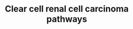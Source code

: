 ---
annotations:
- id: DOID:4467
  parent: disease of cellular proliferation
  type: Disease Ontology
  value: clear cell renal cell carcinoma
- id: CL:1000497
  parent: animal cell
  type: Cell Type Ontology
  value: kidney cell
- id: CL:1000838
  parent: animal cell
  type: Cell Type Ontology
  value: kidney proximal convoluted tubule epithelial cell
- id: PW:0000003
  parent: signaling pathway
  type: Pathway Ontology
  value: signaling pathway
authors:
- AlexanderPico
- Khanspers
- Egonw
- Eweitz
communities:
- CPTAC
description: 'Inactivation of VHL due to mutation or DNA methylation is an early event
  in ccRCC that leads to accumulation of the transcription factor HIF-α, which dimerizes
  with HIF-β and translocates to the nucleus. The resulting HIF-α–HIF-β-induced up-regulation
  of downstream genes promotes cell proliferation, glucose uptake, glycolysis, and
  angiogenesis.   Mutations in chromatin remodelers and histone modifiers including
  PBRM1, SETD2, BAP1 and KDM5C lead to global abnormal gene expression patterns, and
  deficiency in DNA repair, which contributes to genomic instability.   Activation
  of PI3K–mTOR signaling promotes cell proliferation and tumor aggression, and increases
  translation of HIF-α, leading to enhanced HIF-α-mediated gene expression. The proposed
  development pattern of ccRCC is based on tumor evolution analyses and current understanding
  of genomic variation.  Description adapted from "Precision medicine from the renal
  cancer genome", Riazalhosseini and Lathrop.  Additional sources of information:
  mTORC1 complex is based on [https://en.wikipedia.org/wiki/Mechanistic_target_of_rapamycin#mTORC1
  Wikipedia]. PDGFB and TGFB as targets of HIF1A based on [http://www.genome.jp/kegg-bin/show_pathway?hsa05211
  KEGG].'
last-edited: 2021-05-18
ndex: 22a3a9b0-8b69-11eb-9e72-0ac135e8bacf
organisms:
- Homo sapiens
redirect_from:
- /index.php/Pathway:WP4018
- /instance/WP4018
revision: null
schema-jsonld:
- '@context': https://schema.org/
  '@id': https://wikipathways.github.io/pathways/WP4018.html
  '@type': Dataset
  creator:
    '@type': Organization
    name: WikiPathways
  description: 'Inactivation of VHL due to mutation or DNA methylation is an early
    event in ccRCC that leads to accumulation of the transcription factor HIF-α, which
    dimerizes with HIF-β and translocates to the nucleus. The resulting HIF-α–HIF-β-induced
    up-regulation of downstream genes promotes cell proliferation, glucose uptake,
    glycolysis, and angiogenesis.   Mutations in chromatin remodelers and histone
    modifiers including PBRM1, SETD2, BAP1 and KDM5C lead to global abnormal gene
    expression patterns, and deficiency in DNA repair, which contributes to genomic
    instability.   Activation of PI3K–mTOR signaling promotes cell proliferation and
    tumor aggression, and increases translation of HIF-α, leading to enhanced HIF-α-mediated
    gene expression. The proposed development pattern of ccRCC is based on tumor evolution
    analyses and current understanding of genomic variation.  Description adapted
    from "Precision medicine from the renal cancer genome", Riazalhosseini and Lathrop.  Additional
    sources of information: mTORC1 complex is based on [https://en.wikipedia.org/wiki/Mechanistic_target_of_rapamycin#mTORC1
    Wikipedia]. PDGFB and TGFB as targets of HIF1A based on [http://www.genome.jp/kegg-bin/show_pathway?hsa05211
    KEGG].'
  keywords:
  - ACACA
  - ACACB
  - ACLY
  - AKT1
  - AKT1S1
  - ALDOA
  - ALDOB
  - ALDOC
  - AMPK
  - Angiogenesis
  - BAP1
  - BHLHE41
  - CAMK1
  - CBP
  - CDH13
  - CEP290
  - Cell proliferation
  - DEPTOR
  - EFCAB3
  - EGFR
  - ENO1
  - ENO2
  - ENO3
  - ENPP3
  - FASN
  - FLT1
  - Fatty Acid Synthesis
  - GAPDH
  - GLUT1
  - GPI
  - GRB10
  - Glycolysis
  - H2
  - H3
  - HIF1A
  - HIF1B
  - HK1
  - HK2
  - HK3
  - KCNJ2
  - KDM5C
  - KDR
  - KSR1
  - LDHA
  - LDHB
  - LDHC
  - LDHD
  - MDH1
  - ME1
  - MIR21
  - MLST8
  - MTOR
  - PBRM1
  - PDGFB
  - PDGFRA
  - PDGFRB
  - PFKL
  - PFKM
  - PFKP
  - PGBD5
  - PGK1
  - PGK2
  - PGM1
  - PGM2
  - PHGDH
  - PI3K
  - PKLR
  - PKM
  - PKM2
  - PLOD2
  - PSAT1
  - PSPH
  - PTEN
  - Protein Translation
  - RAPGEF5
  - RHEB
  - RPTOR
  - RTKs
  - SDS
  - SDSL
  - SETD2
  - SHMT1
  - SHMT2
  - SQSTM1
  - SSPN
  - STAT3
  - TGFB1
  - TGFB2
  - TGFB3
  - TOX2
  - TPI1
  - TSC1
  - TSC2
  - VEGFA
  - VHL
  - ZEB1
  - glucose
  - p300
  license: CC0
  name: Clear cell renal cell carcinoma pathways
seo: CreativeWork
title: Clear cell renal cell carcinoma pathways
wpid: WP4018
---